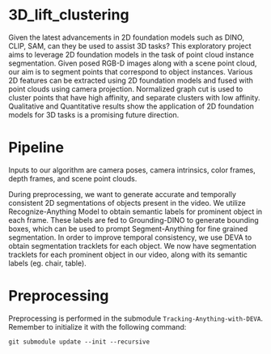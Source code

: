 # 3D_lift_clustering

Given the latest advancements in 2D foundation models such as DINO, CLIP, SAM, can they be used to assist 3D tasks? This exploratory project aims to leverage 2D foundation models in the task of point cloud instance segmentation. Given posed RGB-D images along with a scene point cloud, our aim is to segment points that correspond to object instances. Various 2D features can be extracted using 2D foundation models and fused with point clouds using camera projection. Normalized graph cut is used to cluster points that have high affinity, and separate clusters with low affinity. Qualitative and Quantitative results show the application of 2D foundation models for 3D tasks is a promising future direction.

# Pipeline

Inputs to our algorithm are camera poses, camera intrinsics, color frames, depth frames, and scene point clouds. 

During preprocessing, we want to generate accurate and temporally consistent 2D segmentations of objects present in the video. We utilize Recognize-Anything Model to obtain semantic labels for prominent object in each frame. These labels are fed to Grounding-DINO to generate bounding boxes, which can be used to prompt Segment-Anything for fine grained segmentation. In order to improve temporal consistency, we use DEVA to obtain segmentation tracklets for each object. We now have segmentation tracklets for each prominent object in our video, along with its semantic labels (eg. chair, table).



# Preprocessing

Preprocessing is performed in the submodule `Tracking-Anything-with-DEVA`. Remember to initialize it with the following command:

```
git submodule update --init --recursive
```

##

```

```
